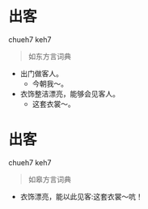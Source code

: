 # 出客
chueh7 keh7
> 如东方言词典
- 出门做客人。
  - 今朝我～。
- 衣饰整洁漂亮，能够会见客人。
  - 这套衣裳～。

# 出客
chueh7 keh7
> 如皋方言词典
- 衣饰漂亮，能以此见客:这套衣裳～吭！
